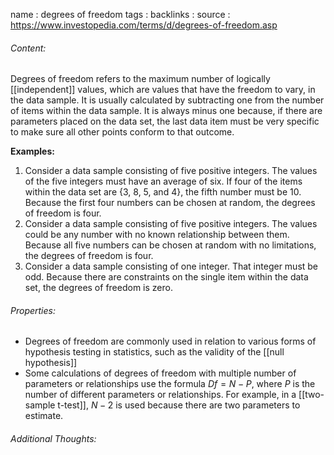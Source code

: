 name : degrees of freedom
tags : 
backlinks : 
source : https://www.investopedia.com/terms/d/degrees-of-freedom.asp

###### Content:
Degrees of freedom refers to the maximum number of logically [[independent]] values, which are values that have the freedom to vary, in the data sample. It is usually calculated by subtracting one from the number of items within the data sample. It is always minus one because, if there are parameters placed on the data set, the last data item must be very specific to make sure all other points conform to that outcome.

**Examples:**
1.  Consider a data sample consisting of five positive integers. The values of the five integers must have an average of six. If four of the items within the data set are {3, 8, 5, and 4}, the fifth number must be 10. Because the first four numbers can be chosen at random, the degrees of freedom is four.
2. Consider a data sample consisting of five positive integers. The values could be any number with no known relationship between them. Because all five numbers can be chosen at random with no limitations, the degrees of freedom is four.
3. Consider a data sample consisting of one integer. That integer must be odd. Because there are constraints on the single item within the data set, the degrees of freedom is zero.

###### Properties:
- Degrees of freedom are commonly used in relation to various forms of hypothesis testing in statistics, such as the validity of the [[null hypothesis]]
- Some calculations of degrees of freedom with multiple number of parameters or relationships use the formula $Df = N - P$, where $P$ is the number of different parameters or relationships. For example, in a [[two-sample t-test]], $N - 2$ is used because there are two parameters to estimate.

###### Additional Thoughts:
